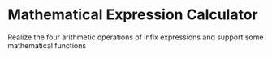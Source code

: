 # Mathematical Expression Calculator
Realize the four arithmetic operations of infix expressions and support some mathematical functions
